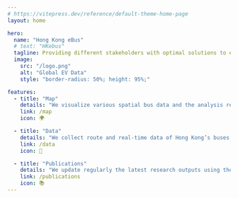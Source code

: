 ```yaml
---
# https://vitepress.dev/reference/default-theme-home-page
layout: home

hero:
  name: "Hong Kong eBus"
  # text: "HKebus"
  tagline: Providing different stakeholders with optimal solutions to electrifying the HK bus system in a strategic way
  image:
    src: "/logo.png"
    alt: "Global EV Data"
    style: "border-radius: 50%; height: 95%;"

features:
  - title: "Map"
    details: "We visualize various spatial bus data and the analysis results through interactive maps."
    link: /map
    icon: 🌍

  - title: "Data"
    details: "We collect route and real-time data of Hong Kong’s buses, along with other spatial data and share the datasets upon request."
    link: /data
    icon: 🔄

  - title: "Publications"
    details: "We update regularly the latest research outputs using the HK eBus data as the main data sources."
    link: /publications
    icon: 📚
---
```


<script setup>
// 编写脚本主动 下载 favicon 图标
// const url = '/favicon.ico';

// 在页面渲染出来之后，创建一个 link 元素
import { onMounted } from 'vue';

import { withBase, useData } from 'vitepress'

onMounted(() => {
  // 基于静态资源获取 favicon 并添加到页面
  const URL = withBase('/favicon.ico');
  const link = document.createElement('link');
  link.rel = 'icon';

  link.href = URL;
  document.head.appendChild(link);
});

</script>